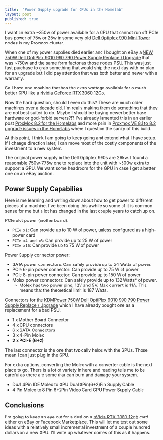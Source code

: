 ```yaml
---
title:  "Power Supply upgrade for GPUs in the Homelab"
layout: post
published: true
---
```


I want an extra ~350w of power available for a GPU that cannot run off PCIe bus power of 75w or 25w in some very old [Dell Optiplex 990 Mini Tower](https://www.dell.com/support/home/en-us/product-support/product/optiplex-990/overview) nodes in my Proxmox cluster.

When one of my power supplies died earlier and I bought on eBay a [NEW 750W Dell OptiPlex 9010 990 790 Power Supply Replace / Upgrade](https://www.ebay.com/itm/334146551516) that was ~750w and the same form factor as those nodes PSU. This was just fast purchase to grab something that would ship the next day with no plan for an upgrade but I did pay attention that was both better and newer with a warranty.

So I have one machine that has the extra wattage available for a much better GPU like a [Nvidia GeForce RTX 3060 12Gb](https://www.nvidia.com/en-us/geforce/graphics-cards/30-series/rtx-3060-3060ti/).

<!-- excerpt-end -->

Now the hard question, should I even do this? These are much older machines over a decade old. I'm really making them do something that they are not best suited to do. Maybe I should be buying newer better base hardware or god-forbid servers?!? I've already lamented this in an earlier post [ProxMox 8.2 for the Homelabs](/proxmox-8-homelab/) and more pain in [Proxmox VE 8.1 to 8.2 upgrade issues in the Homelabs](/proxmox-upgrade-issues/) where I question the sanity of this build.

At this point, I think I am going to keep going and extend what I have setup. If I change direction later, I can move most of the costly components of the investment to a new system.

The original power supply in the Dell Optiplex 990s are 265w. I found a reasonable 750w-775w one to replace into the unit with ~500w extra to support a GPU. We want some headroom for the GPU in case I get a better one on an eBay auction.

## Power Supply Capabilies

Here is me learning and writing down about how to get power to different pieces of a machine. I've been doing this awhile so some of it is common sense for me but a lot has changed in the last couple years to catch up on.

PCIe slot power (motherboard):

* `PCIe x1`: Can provide up to 10 W of power, unless configured as a high-power card
* `PCIe x4 and x8`: Can provide up to 25 W of power
* `PCIe x16`: Can provide up to 75 W of power

Power Supply connector power:

* SATA power connectors: Can safely provide up to 54 Watts of power.
* PCIe 6-pin power connector: Can provide up to 75 W of power
* PCIe 8-pin power connector: Can provide up to 150 W of power
* Molex power connectors: Can safely provide up to 132 Watts* of power.
  * Molex has two power pins, 12V and 5V. Max current is 11A. This means that the theoretical limit is 187 Watts.

Connectors for the [KDMPower 750W Dell OptiPlex 9010 990 790 Power Supply Replace / Upgrade](https://www.ebay.com/itm/334146551516) which I have already bought one as a replacement for a bad PSU.

* 1 x Mother Board Connector
* 4 x CPU connectors
* 6 x SATA Connectors
* 3 x 4-Pin Molex
* **2 x PCI-E (6+2)**

The last connector is the one that typically helps with the GPUs. Those mean I can just plug in the GPU.

For extra options, converting the Molex with a converter cable is the next place to go. There is a lot of variety in here and reading tells me to be careful as there are some that can burn and damage your system.

* Dual 4Pin IDE Molex to GPU Dual 8Pin(6+2)Pin Supply Cable
* 4 Pin Molex to 8 Pin 6+2Pin Video Card GPU Power Supply Cable

## Conclusions

I'm going to keep an eye out for a deal on a [nVidia RTX 3060 12gb](https://www.ebay.com/sch/i.html?_dmd=1&_nkw=rtx+3060+12gb) card either on eBay or Facebook Marketplace. This will let me test out some ideas with a relatively small incremental investment of a couple hundred dollars on a new GPU. I'll write up whatever comes of this as it happens.
